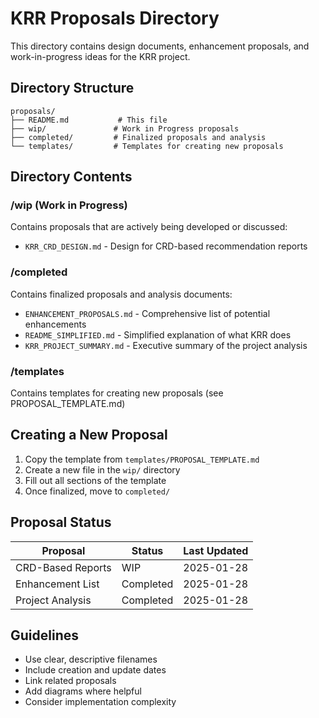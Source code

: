 # KRR Proposals Directory

This directory contains design documents, enhancement proposals, and work-in-progress ideas for the KRR project.

## Directory Structure

```
proposals/
├── README.md           # This file
├── wip/               # Work in Progress proposals
├── completed/         # Finalized proposals and analysis
└── templates/         # Templates for creating new proposals
```

## Directory Contents

### /wip (Work in Progress)
Contains proposals that are actively being developed or discussed:
- `KRR_CRD_DESIGN.md` - Design for CRD-based recommendation reports

### /completed
Contains finalized proposals and analysis documents:
- `ENHANCEMENT_PROPOSALS.md` - Comprehensive list of potential enhancements
- `README_SIMPLIFIED.md` - Simplified explanation of what KRR does
- `KRR_PROJECT_SUMMARY.md` - Executive summary of the project analysis

### /templates
Contains templates for creating new proposals (see PROPOSAL_TEMPLATE.md)

## Creating a New Proposal

1. Copy the template from `templates/PROPOSAL_TEMPLATE.md`
2. Create a new file in the `wip/` directory
3. Fill out all sections of the template
4. Once finalized, move to `completed/`

## Proposal Status

| Proposal | Status | Last Updated |
|----------|---------|--------------|
| CRD-Based Reports | WIP | 2025-01-28 |
| Enhancement List | Completed | 2025-01-28 |
| Project Analysis | Completed | 2025-01-28 |

## Guidelines

- Use clear, descriptive filenames
- Include creation and update dates
- Link related proposals
- Add diagrams where helpful
- Consider implementation complexity 
